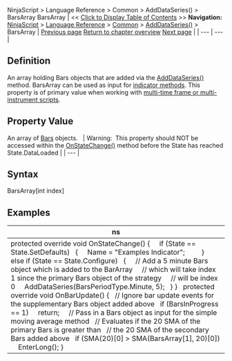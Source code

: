 ﻿
NinjaScript \> Language Reference \> Common \> AddDataSeries() \> BarsArray
BarsArray
| \<\< [Click to Display Table of Contents](barsarray.md) \>\> **Navigation:**     [NinjaScript](ninjascript.md) \> [Language Reference](language_reference_wip.md) \> [Common](common.md) \> [AddDataSeries()](adddataseries.md) \> BarsArray | [Previous page](addvolumetric.md) [Return to chapter overview](adddataseries.md) [Next page](barsinprogress.md) |
| --- | --- |
## Definition
An array holding Bars objects that are added via the [AddDataSeries()](adddataseries.md) method. BarsArray can be used as input for [indicator methods](indicators.md). This property is of primary value when working with [multi\-time frame or multi\-instrument scripts](multi-time_frame__instruments.md).
 
## Property Value
An array of [Bars](bars.md) objects.
 
| Warning:  This property should NOT be accessed within the [OnStateChange()](onstatechange.md) method before the State has reached State.DataLoaded |
| --- |

## Syntax
BarsArray\[int index]
## 
## Examples
| ns |
| --- |
| protected override void OnStateChange() {      if (State \=\= State.SetDefaults)    {      Name \= "Examples Indicator";          }    else if (State \=\= State.Configure)    {      // Add a 5 minute Bars object which is added to the BarArray       // which will take index 1 since the primary Bars object of the strategy       // will be index 0       AddDataSeries(BarsPeriodType.Minute, 5);     } }    protected override void OnBarUpdate()  {     // Ignore bar update events for the supplementary Bars object added above     if (BarsInProgress \=\= 1)       return;       // Pass in a Bars object as input for the simple moving average method     // Evaluates if the 20 SMA of the primary Bars is greater than     // the 20 SMA of the secondary Bars added above     if (SMA(20)\[0] \> SMA(BarsArray\[1], 20)\[0])       EnterLong();  } |

